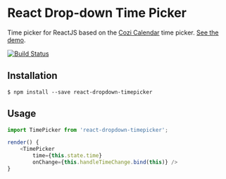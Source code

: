 # React Drop-down Time Picker
Time picker for ReactJS based on the [Cozi Calendar](https://www.cozi.com/calendar) time picker. [See the demo](https://dpalma.github.io/react-dropdown-timepicker/).

[![Build Status](https://travis-ci.org/dpalma/react-dropdown-timepicker.svg?branch=master)](https://travis-ci.org/dpalma/react-dropdown-timepicker)

## Installation

```shell
$ npm install --save react-dropdown-timepicker
```

## Usage

```javascript
import TimePicker from 'react-dropdown-timepicker';

render() {
	<TimePicker
		time={this.state.time}
		onChange={this.handleTimeChange.bind(this)} />
}
```
